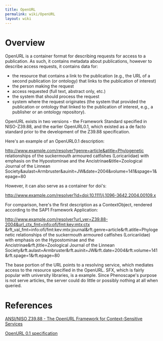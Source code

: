 ```yaml
---
title: OpenURL
permalink: wiki/OpenURL
layout: wiki
---
```


# Overview

OpenURL is a container format for describing requests for access to a
publication. As such, it contains metadata about publications, however
to describe access requests, it contains data for:

- the resource that contains a link to the publication (e.g., the URL of
  a second publication (or ontology) that links to the publication of
  interest)
- the person making the request
- access requested (full text, abstract only, etc.)
- the system that should process the request
- system where the request originates (the system that provided the
  publication or ontology that linked to the publication of interest,
  e.g., a publisher or an ontology repository).

OpenURL exists in two versions - the Framework Standard specified in
NISO-Z39.88, and the earlier OpenURL0.1, which existed as a de facto
standard prior to the development of the Z39.88 specification.

Here's an example of an OpenURL0.1 description:

http://www.example.com/resolver?genre=article&atitle=Phylogenetic
relationships of the suckermouth armoured catfishes (Loricariidae) with
emphasis on the Hypostominae and the Ancistrinae&title=Zoological
Journal of the Linnean
Society&aulast=Armbruster&auinit=JW&date=2004&volume=141&spage=1&epage=80

However, it can also serve as a container for doi's:

http://www.example.com/resolver?id=doi:10.1111/j.1096-3642.2004.00109.x

For comparison, here's the first description as a ContextObject,
rendered according to the SAP1 Framework Application:

http://www.example.com/resolver?url_ver=Z39.88-2004&url_ctx_fmt=info:ofi/fmt:kev:mtx:ctx
&rft_val_fmt=info:ofi/fmt:kev:mtx:journal&rft.genre=article&rft.atitle=Phylogenetic
relationships of the suckermouth armoured catfishes (Loricariidae) with
emphasis on the Hypostominae and the Ancistrinae&rft.jtitle=Zoological
Journal of the Linnean
Society&rft.aulast=Armbruster&rft.auinit=JW&rft.date=2004&rft.volume=141&rft.spage=1&rft.epage=80

The base portion of the URL points to a resolving service, which
mediates access to the resource specified in the OpenURL. SFX, which is
fairly popular with university libraries, is a example. Since
Phenoscape's purpose is not serve articles, the server could do little
or possibly nothing at all when queried.

# References

[ANSI/NISO Z39.88 - The OpenURL Framework for Context-Sensitive
Services](http://www.niso.org/kst/reports/standards?step=2&gid=&project_key=d5320409c5160be4697dc046613f71b9a773cd9e)

[OpenURL 0.1
specification](http://www.openurl.info/registry/docs/pdf/openurl-01.pdf)
